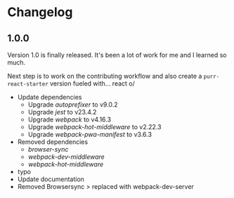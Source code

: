 # Changelog

## 1.0.0

Version 1.0 is finally released. It's been a lot of work for me and I learned so much. 

Next step is to work on the contributing workflow and also create a `purr-react-starter` version fueled with... react o/

- Update dependencies
  - Upgrade *autoprefixer* to v9.0.2
  - Upgrade *jest* to v23.4.2
  - Upgrade *webpack* to v4.16.3
  - Upgrade *webpack-hot-middleware* to v2.22.3
  - Upgrade *webpack-pwa-manifest* to v3.6.3
- Removed dependencies
  - *browser-sync*
  - *webpack-dev-middleware*
  - *webpack-hot-middleware*
- typo
- Update documentation
- Removed Browsersync > replaced with webpack-dev-server